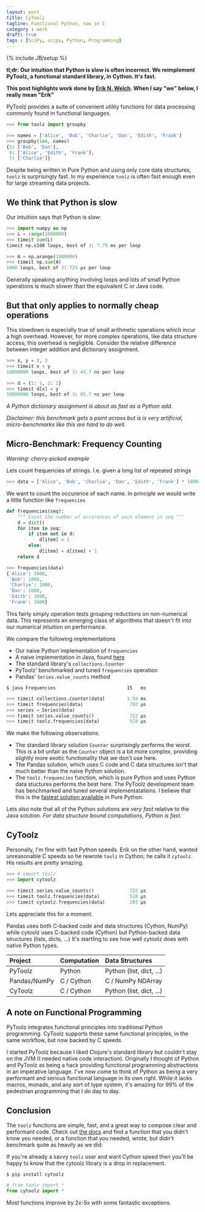 ```yaml
---
layout: post
title: CyToolz
tagline: Functional Python, now in C
category : work
draft: true
tags : [SciPy, scipy, Python, Programming]
---
```

{% include JB/setup %}

**tl;dr: Our intuition that Python is slow is often incorrect.
We reimplement PyToolz, a functional standard library, in Cython.
It's fast.**

**This post highlights work done by [Erik N. Welch](http://github.com/eriknw/).
When I say "we" below, I really mean "Erik"**

PyToolz provides a suite of convenient utility functions for data processing
commonly found in functional languages.

~~~~~~~~~~Python
>>> from toolz import groupby

>>> names = ['Alice', 'Bob', 'Charlie', 'Dan', 'Edith', 'Frank']
>>> groupby(len, names)
{3: ['Bob', 'Dan'],
 5: ['Alice', 'Edith', 'Frank'],
 7: ['Charlie']}
~~~~~~~~~~

Despite being written in Pure Python and using only core data
structures, `toolz` is surprisingly fast.  In my experience `toolz` is often
fast enough even for large streaming data projects.


## We think that Python is slow

Our intuition says that Python is slow:

~~~~~~~~~~Python
>>> import numpy as np
>>> L = range(1000000)
>>> timeit sum(L)
timeit np.s100 loops, best of 3: 7.79 ms per loop

>>> A = np.arange(1000000)
>>> timeit np.sum(A)
1000 loops, best of 3: 725 µs per loop
~~~~~~~~~~

Generally speaking anything involving loops and lots of small Python operations
is much slower than the equivalent C or Java code.


## But that only applies to normally cheap operations

This slowdown is especially true of small arithmetic operations which incur a
high overhead.  However, for more complex operations, like data structure
access, this overhead is negligible.  Consider the relative difference between
integer addition and dictionary assignment.

~~~~~~~~~~Python
>>> x, y = 3, 3
>>> timeit x + y
10000000 loops, best of 3: 43.7 ns per loop

>>> d = {1: 1, 2: 2}
>>> timeit d[x] = y
10000000 loops, best of 3: 65.7 ns per loop
~~~~~~~~~~

*A Python dictionary assignment is about as fast as a Python add.*

*Disclaimer: this benchmark gets a point across but is is very artificial,
micro-benchmarks like this are hard to do well.*


## Micro-Benchmark: Frequency Counting

*Warning: cherry-picked example*

Lets count frequencies of strings.  I.e. given a long list of repeated strings

~~~~~~~~~~Python
>>> data = ['Alice', 'Bob', 'Charlie', 'Dan', 'Edith', 'Frank'] * 1000
~~~~~~~~~~

We want to count the occurence of each name.  In principle we would write a
little function like `frequencies`

~~~~~~~~~~~~Python
def frequencies(seq):
    """ Count the number of occurences of each element in seq """
    d = dict()
    for item in seq:
        if item not in d:
            d[item] = 1
        else:
            d[item] = d[item] + 1
    return d

>>> frequencies(data)
{'Alice': 1000,
 'Bob': 1000,
 'Charlie': 1000,
 'Dan': 1000,
 'Edith': 1000,
 'Frank': 1000}
~~~~~~~~~~~~~

This fairly simply operation tests grouping reductions on non-numerical data.
This represents an emerging class of algorithms that doesn't fit into our
numerical intuition on performance.

We compare the following implementations

*   Our naive Python implementation of `frequencies`
*   A naive implementation in Java, found [here](https://gist.github.com/mrocklin/3a774401288a5aad12c6)
*   The standard library's `collections.Counter`
*   PyToolz' benchmarked and tuned `frequencies` operation
*   Pandas' `Series.value_counts` method


~~~~~~~~~~
$ java Frequencies                          15   ms
~~~~~~~~~~

~~~~~~~~~~Python
>>> timeit collections.Counter(data)        1.59 ms
>>> timeit frequencies(data)                 792 µs
>>> series = Series(data)
>>> timeit series.value_counts()             722 µs
>>> timeit toolz.frequencies(data)           518 µs
~~~~~~~~~~

We make the following observations:

*   The standard library solution `Counter` surprisingly performs the
    worst.  This is a bit unfair as the `Counter` object is a bit more complex,
    providing slightly more exotic functionality that we don't use here.
*   The Pandas solution, which uses C code and C data structures isn't that much
    better than the naive Python solution.
*   The `toolz.frequencies` function, which is pure Python and uses Python
    data stuctures performs the best here.  The PyToolz development team
    has benchmarked and tuned several implementatations.  I believe that this is
    the [fastest solution  available](http://toolz.readthedocs.org/en/latest/_modules/toolz/itertoolz.html#frequencies)
    in Pure Python.

Lets also note that all of the Python solutions are *very fast* relative to the
Java solution.  *For data structure bound computations, Python is fast.*


CyToolz
-------

Personally, I'm fine with fast Python speeds.  Erik on the other hand,
wanted unreasonable C speeds so he rewrote `toolz` in Cython;  he calls it
`cytoolz`.  His results are pretty amazing.

~~~~~~~~~~Python
>>> # import toolz
>>> import cytoolz

>>> timeit series.value_counts()             722 µs
>>> timeit toolz.frequencies(data)           518 µs
>>> timeit cytoolz.frequencies(data)         203 µs
~~~~~~~~~~

Lets appreciate this for a moment.

Pandas uses both C-backed code and data structures (Cython, NumPy) while cytoolz
uses C-backed code (Cython) but Python-backed data structures (lists, dicts,
...)  It's startling to see how well cytoolz does with native Python types.

| Project          | Computation      |   Data Structures        |
|:-----------------|:-----------------|:-------------------------|
| PyToolz          | Python           | Python (list, dict, ...) |
| Pandas/NumPy     | C / Cython       | C / NumPy NDArray        |
| CyToolz          | C / Cython       | Python (list, dict, ...) |


A note on Functional Programming
--------------------------------

PyToolz integrates functional principles into traditional Python programming.
CyToolz supports these same functional principles, in the same workflow, but
now backed by C speeds

I started PyToolz because I liked Clojure's standard library but couldn't stay
on the JVM (I needed native code interaction).  Originally I thought of Python
and PyToolz as being a hack providing functional programming abstractions in an
imperative language.  I've now come to think of Python as being a very
performant and serious functional language in its own right.  While it lacks macros,
monads, and any sort of type system, it's amazing for 99% of the pedestrian
programming that I do day to day.


Conclusion
----------

The `toolz` functions are simple, fast, and a great way to compose clear and
performant code.  Check out [the docs](http://toolz.readthedocs.org/) and find
a function that you didn't know you needed, or a function that you needed,
wrote, but didn't benchmark quite as heavily as we did.

If you're already a savvy `toolz` user and want Cython speed then you'll be
happy to know that the cytoolz library is a drop in replacement.

    $ pip install cytoolz

~~~~~~~~~~Python
# from toolz import *
from cytoolz import *
~~~~~~~~~~

Most functions improve by 2x-5x with some fantastic exceptions.

